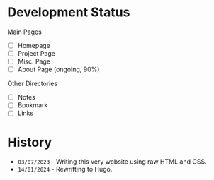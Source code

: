 # Development Status

Main Pages
- [ ] Homepage
- [ ] Project Page
- [ ] Misc. Page
- [ ] About Page (ongoing, 90%)

Other Directories
- [ ] Notes
- [ ] Bookmark
- [ ] Links

# History

- `03/07/2023` - Writing this very website using raw HTML and CSS.
- `14/01/2024` - Rewritting to Hugo.

